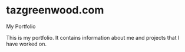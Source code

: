 # tazgreenwood.com
My Portfolio

This is my portfolio. It contains information about me and projects that I have worked on.
